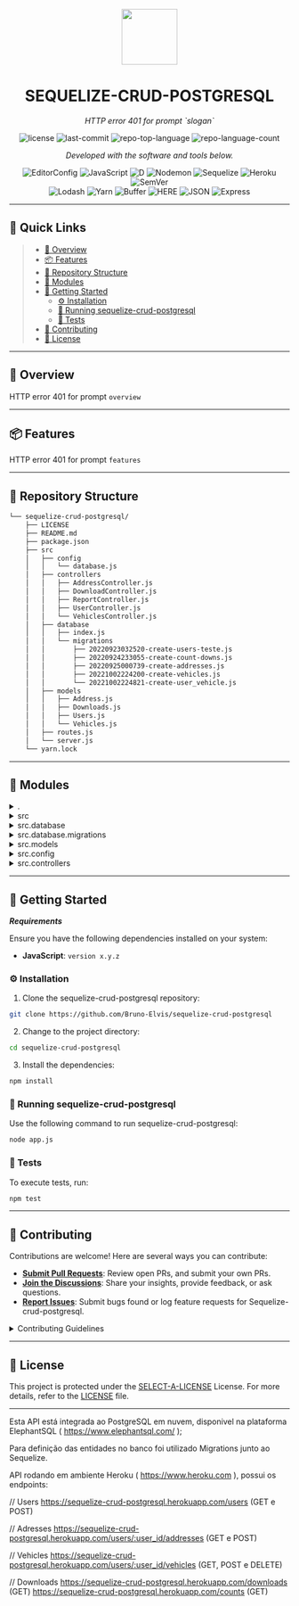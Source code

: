 <p align="center">
  <img src="https://img.icons8.com/external-tal-revivo-regular-tal-revivo/96/external-readme-is-a-easy-to-build-a-developer-hub-that-adapts-to-the-user-logo-regular-tal-revivo.png" width="100" />
</p>
<p align="center">
    <h1 align="center">SEQUELIZE-CRUD-POSTGRESQL</h1>
</p>
<p align="center">
    <em>HTTP error 401 for prompt `slogan`</em>
</p>
<p align="center">
	<img src="https://img.shields.io/github/license/Bruno-Elvis/sequelize-crud-postgresql?style=flat&color=0080ff" alt="license">
	<img src="https://img.shields.io/github/last-commit/Bruno-Elvis/sequelize-crud-postgresql?style=flat&logo=git&logoColor=white&color=0080ff" alt="last-commit">
	<img src="https://img.shields.io/github/languages/top/Bruno-Elvis/sequelize-crud-postgresql?style=flat&color=0080ff" alt="repo-top-language">
	<img src="https://img.shields.io/github/languages/count/Bruno-Elvis/sequelize-crud-postgresql?style=flat&color=0080ff" alt="repo-language-count">
<p>
<p align="center">
		<em>Developed with the software and tools below.</em>
</p>
<p align="center">
	<img src="https://img.shields.io/badge/EditorConfig-FEFEFE.svg?style=flat&logo=EditorConfig&logoColor=black" alt="EditorConfig">
	<img src="https://img.shields.io/badge/JavaScript-F7DF1E.svg?style=flat&logo=JavaScript&logoColor=black" alt="JavaScript">
	<img src="https://img.shields.io/badge/D-B03931.svg?style=flat&logo=D&logoColor=white" alt="D">
	<img src="https://img.shields.io/badge/Nodemon-76D04B.svg?style=flat&logo=Nodemon&logoColor=white" alt="Nodemon">
	<img src="https://img.shields.io/badge/Sequelize-52B0E7.svg?style=flat&logo=Sequelize&logoColor=white" alt="Sequelize">
	<img src="https://img.shields.io/badge/Heroku-430098.svg?style=flat&logo=Heroku&logoColor=white" alt="Heroku">
	<img src="https://img.shields.io/badge/SemVer-3F4551.svg?style=flat&logo=SemVer&logoColor=white" alt="SemVer">
	<br>
	<img src="https://img.shields.io/badge/Lodash-3492FF.svg?style=flat&logo=Lodash&logoColor=white" alt="Lodash">
	<img src="https://img.shields.io/badge/Yarn-2C8EBB.svg?style=flat&logo=Yarn&logoColor=white" alt="Yarn">
	<img src="https://img.shields.io/badge/Buffer-231F20.svg?style=flat&logo=Buffer&logoColor=white" alt="Buffer">
	<img src="https://img.shields.io/badge/HERE-00AFAA.svg?style=flat&logo=HERE&logoColor=white" alt="HERE">
	<img src="https://img.shields.io/badge/JSON-000000.svg?style=flat&logo=JSON&logoColor=white" alt="JSON">
	<img src="https://img.shields.io/badge/Express-000000.svg?style=flat&logo=Express&logoColor=white" alt="Express">
</p>
<hr>

## 🔗 Quick Links

> - [📍 Overview](#-overview)
> - [📦 Features](#-features)
> - [📂 Repository Structure](#-repository-structure)
> - [🧩 Modules](#-modules)
> - [🚀 Getting Started](#-getting-started)
>   - [⚙️ Installation](#️-installation)
>   - [🤖 Running sequelize-crud-postgresql](#-running-sequelize-crud-postgresql)
>   - [🧪 Tests](#-tests)
> - [🤝 Contributing](#-contributing)
> - [📄 License](#-license)

---

## 📍 Overview

HTTP error 401 for prompt `overview`

---

## 📦 Features

HTTP error 401 for prompt `features`

---

## 📂 Repository Structure

```sh
└── sequelize-crud-postgresql/
    ├── LICENSE
    ├── README.md
    ├── package.json
    ├── src
    │   ├── config
    │   │   └── database.js
    │   ├── controllers
    │   │   ├── AddressController.js
    │   │   ├── DownloadController.js
    │   │   ├── ReportController.js
    │   │   ├── UserController.js
    │   │   └── VehiclesController.js
    │   ├── database
    │   │   ├── index.js
    │   │   └── migrations
    │   │       ├── 20220923032520-create-users-teste.js
    │   │       ├── 20220924233055-create-count-downs.js
    │   │       ├── 20220925000739-create-addresses.js
    │   │       ├── 20221002224200-create-vehicles.js
    │   │       └── 20221002224821-create-user_vehicle.js
    │   ├── models
    │   │   ├── Address.js
    │   │   ├── Downloads.js
    │   │   ├── Users.js
    │   │   └── Vehicles.js
    │   ├── routes.js
    │   └── server.js
    └── yarn.lock
```

---

## 🧩 Modules

<details closed><summary>.</summary>

| File                                                                                              | Summary                                  |
| ---                                                                                               | ---                                      |
| [package.json](https://github.com/Bruno-Elvis/sequelize-crud-postgresql/blob/master/package.json) | HTTP error 401 for prompt `package.json` |
| [yarn.lock](https://github.com/Bruno-Elvis/sequelize-crud-postgresql/blob/master/yarn.lock)       | HTTP error 401 for prompt `yarn.lock`    |

</details>

<details closed><summary>src</summary>

| File                                                                                            | Summary                                   |
| ---                                                                                             | ---                                       |
| [server.js](https://github.com/Bruno-Elvis/sequelize-crud-postgresql/blob/master/src/server.js) | HTTP error 401 for prompt `src/server.js` |
| [routes.js](https://github.com/Bruno-Elvis/sequelize-crud-postgresql/blob/master/src/routes.js) | HTTP error 401 for prompt `src/routes.js` |

</details>

<details closed><summary>src.database</summary>

| File                                                                                                   | Summary                                           |
| ---                                                                                                    | ---                                               |
| [index.js](https://github.com/Bruno-Elvis/sequelize-crud-postgresql/blob/master/src/database/index.js) | HTTP error 401 for prompt `src/database/index.js` |

</details>

<details closed><summary>src.database.migrations</summary>

| File                                                                                                                                                                        | Summary                                                                                   |
| ---                                                                                                                                                                         | ---                                                                                       |
| [20221002224821-create-user_vehicle.js](https://github.com/Bruno-Elvis/sequelize-crud-postgresql/blob/master/src/database/migrations/20221002224821-create-user_vehicle.js) | HTTP error 401 for prompt `src/database/migrations/20221002224821-create-user_vehicle.js` |
| [20220923032520-create-users-teste.js](https://github.com/Bruno-Elvis/sequelize-crud-postgresql/blob/master/src/database/migrations/20220923032520-create-users-teste.js)   | HTTP error 401 for prompt `src/database/migrations/20220923032520-create-users-teste.js`  |
| [20221002224200-create-vehicles.js](https://github.com/Bruno-Elvis/sequelize-crud-postgresql/blob/master/src/database/migrations/20221002224200-create-vehicles.js)         | HTTP error 401 for prompt `src/database/migrations/20221002224200-create-vehicles.js`     |
| [20220925000739-create-addresses.js](https://github.com/Bruno-Elvis/sequelize-crud-postgresql/blob/master/src/database/migrations/20220925000739-create-addresses.js)       | HTTP error 401 for prompt `src/database/migrations/20220925000739-create-addresses.js`    |
| [20220924233055-create-count-downs.js](https://github.com/Bruno-Elvis/sequelize-crud-postgresql/blob/master/src/database/migrations/20220924233055-create-count-downs.js)   | HTTP error 401 for prompt `src/database/migrations/20220924233055-create-count-downs.js`  |

</details>

<details closed><summary>src.models</summary>

| File                                                                                                         | Summary                                             |
| ---                                                                                                          | ---                                                 |
| [Users.js](https://github.com/Bruno-Elvis/sequelize-crud-postgresql/blob/master/src/models/Users.js)         | HTTP error 401 for prompt `src/models/Users.js`     |
| [Downloads.js](https://github.com/Bruno-Elvis/sequelize-crud-postgresql/blob/master/src/models/Downloads.js) | HTTP error 401 for prompt `src/models/Downloads.js` |
| [Address.js](https://github.com/Bruno-Elvis/sequelize-crud-postgresql/blob/master/src/models/Address.js)     | HTTP error 401 for prompt `src/models/Address.js`   |
| [Vehicles.js](https://github.com/Bruno-Elvis/sequelize-crud-postgresql/blob/master/src/models/Vehicles.js)   | HTTP error 401 for prompt `src/models/Vehicles.js`  |

</details>

<details closed><summary>src.config</summary>

| File                                                                                                       | Summary                                            |
| ---                                                                                                        | ---                                                |
| [database.js](https://github.com/Bruno-Elvis/sequelize-crud-postgresql/blob/master/src/config/database.js) | HTTP error 401 for prompt `src/config/database.js` |

</details>

<details closed><summary>src.controllers</summary>

| File                                                                                                                                | Summary                                                           |
| ---                                                                                                                                 | ---                                                               |
| [AddressController.js](https://github.com/Bruno-Elvis/sequelize-crud-postgresql/blob/master/src/controllers/AddressController.js)   | HTTP error 401 for prompt `src/controllers/AddressController.js`  |
| [VehiclesController.js](https://github.com/Bruno-Elvis/sequelize-crud-postgresql/blob/master/src/controllers/VehiclesController.js) | HTTP error 401 for prompt `src/controllers/VehiclesController.js` |
| [ReportController.js](https://github.com/Bruno-Elvis/sequelize-crud-postgresql/blob/master/src/controllers/ReportController.js)     | HTTP error 401 for prompt `src/controllers/ReportController.js`   |
| [UserController.js](https://github.com/Bruno-Elvis/sequelize-crud-postgresql/blob/master/src/controllers/UserController.js)         | HTTP error 401 for prompt `src/controllers/UserController.js`     |
| [DownloadController.js](https://github.com/Bruno-Elvis/sequelize-crud-postgresql/blob/master/src/controllers/DownloadController.js) | HTTP error 401 for prompt `src/controllers/DownloadController.js` |

</details>

---

## 🚀 Getting Started

***Requirements***

Ensure you have the following dependencies installed on your system:

* **JavaScript**: `version x.y.z`

### ⚙️ Installation

1. Clone the sequelize-crud-postgresql repository:

```sh
git clone https://github.com/Bruno-Elvis/sequelize-crud-postgresql
```

2. Change to the project directory:

```sh
cd sequelize-crud-postgresql
```

3. Install the dependencies:

```sh
npm install
```

### 🤖 Running sequelize-crud-postgresql

Use the following command to run sequelize-crud-postgresql:

```sh
node app.js
```

### 🧪 Tests

To execute tests, run:

```sh
npm test
```

---

## 🤝 Contributing

Contributions are welcome! Here are several ways you can contribute:

- **[Submit Pull Requests](https://github.com/Bruno-Elvis/sequelize-crud-postgresql/blob/main/CONTRIBUTING.md)**: Review open PRs, and submit your own PRs.
- **[Join the Discussions](https://github.com/Bruno-Elvis/sequelize-crud-postgresql/discussions)**: Share your insights, provide feedback, or ask questions.
- **[Report Issues](https://github.com/Bruno-Elvis/sequelize-crud-postgresql/issues)**: Submit bugs found or log feature requests for Sequelize-crud-postgresql.

<details closed>
    <summary>Contributing Guidelines</summary>

1. **Fork the Repository**: Start by forking the project repository to your GitHub account.
2. **Clone Locally**: Clone the forked repository to your local machine using a Git client.
   ```sh
   git clone https://github.com/Bruno-Elvis/sequelize-crud-postgresql
   ```
3. **Create a New Branch**: Always work on a new branch, giving it a descriptive name.
   ```sh
   git checkout -b new-feature-x
   ```
4. **Make Your Changes**: Develop and test your changes locally.
5. **Commit Your Changes**: Commit with a clear message describing your updates.
   ```sh
   git commit -m 'Implemented new feature x.'
   ```
6. **Push to GitHub**: Push the changes to your forked repository.
   ```sh
   git push origin new-feature-x
   ```
7. **Submit a Pull Request**: Create a PR against the original project repository. Clearly describe the changes and their motivations.

Once your PR is reviewed and approved, it will be merged into the main branch.

</details>

---

## 📄 License

This project is protected under the [SELECT-A-LICENSE](https://choosealicense.com/licenses) License. For more details, refer to the [LICENSE](https://choosealicense.com/licenses/) file.

---


Esta API está integrada ao PostgreSQL em nuvem, disponivel na plataforma ElephantSQL ( https://www.elephantsql.com/ );

Para definição das entidades no banco foi utilizado Migrations junto ao Sequelize.

API rodando em ambiente Heroku ( https://www.heroku.com ), possui os endpoints:

// Users
https://sequelize-crud-postgresql.herokuapp.com/users (GET e POST)

// Adresses
https://sequelize-crud-postgresql.herokuapp.com/users/:user_id/addresses (GET e POST)

// Vehicles
https://sequelize-crud-postgresql.herokuapp.com/users/:user_id/vehicles (GET, POST e DELETE)

// Downloads
https://sequelize-crud-postgresql.herokuapp.com/downloads (GET)
https://sequelize-crud-postgresql.herokuapp.com/counts (GET)
